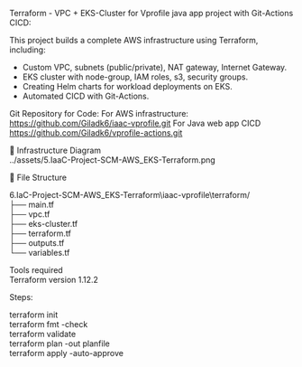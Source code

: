 Terraform - VPC + EKS-Cluster for Vprofile java app project with Git-Actions CICD:  

This project builds a complete AWS infrastructure using Terraform, including: 
- Custom VPC, subnets (public/private), NAT gateway, Internet Gateway.  
- EKS cluster with node-group, IAM roles, s3, security groups.  
- Creating Helm charts for workload deployments on EKS.  
- Automated CICD with Git-Actions.    
  
Git Repository for Code:
For AWS infrastructure:
https://github.com/Giladk6/iaac-vprofile.git
For Java web app CICD
https://github.com/Giladk6/vprofile-actions.git
  
🧱 Infrastructure Diagram  
../assets/5.IaaC-Project-SCM-AWS_EKS-Terraform.png  
  
📂 File Structure  
  
6.IaC-Project-SCM-AWS_EKS-Terraform\iaac-vprofile\terraform/  
├── main.tf  
├── vpc.tf  
├── eks-cluster.tf  
├── terraform.tf  
├── outputs.tf  
└── variables.tf  
    
Tools required  
Terraform version 1.12.2  
    
Steps:  
  
terraform init  
terraform fmt -check  
terraform validate  
terraform plan -out planfile  
terraform apply -auto-approve  
